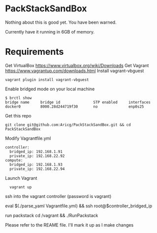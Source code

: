 PackStackSandBox
================

Nothing about this is good yet. You have been warned.

Currently have it running in 6GB of memory. 

Requirements
============
Get VirtualBox https://www.virtualbox.org/wiki/Downloads
Get Vagrant https://www.vagrantup.com/downloads.html
Install vagrant-vbguest

    vagrant plugin install vagrant-vbguest

Enable bridged mode on your local machine

    $ brctl show
    bridge name     bridge id               STP enabled     interfaces
    docker0         8000.28d244719f30       no              enp0s25

Get this repo

    git clone git@github.com:Aricg/PackStackSandBox.git && cd PackStackSandBox

Modify Vagrantfile.yml 

    controller:
      bridged_ip: 192.168.1.91
      private_ip: 192.168.22.92
    compute:
      bridged_ip: 192.168.1.93
      private_ip: 192.168.22.94

Launch Vagrant
    
      vagrant up

ssh into the vagrant controller (password is vagrant)

  eval $(./parse_yaml Vagrantfile.yml) && ssh root@$controller_bridged_ip

run packstack
  cd /vagrant && ./RunPackstack




Please refer to the REAME file. I'll mark it up as I make changes

